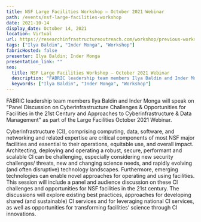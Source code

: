 ```yaml
---
title: NSF Large Facilities Workshop – October 2021 Webinar
path: /events/nsf-large-facilities-workshop
date: 2021-10-14
display_date: October 14, 2021
location: Virtual
url: https://researchinfrastructureoutreach.com/workshop/previous-workshops/
tags: ["Ilya Baldin", "Inder Monga", "Workshop"]
fabricHosted: false
presenter: Ilya Baldin; Inder Monga
presentation_link: ""
seo:
  title: NSF Large Facilities Workshop – October 2021 Webinar
  description: "FABRIC leadership team members Ilya Baldin and Inder Monga will speak on "Panel Discussion on Cyberinfrastructure Challenges & Opportunities for Facilities in the 21st Century and Approaches to Cyberinfrastructure & Data Management" as part of the Large Facilities October 2021 Webinar."
  keywords: ["Ilya Baldin", "Inder Monga", "Workshop"]
---
```


FABRIC leadership team members Ilya Baldin and Inder Monga will speak on "Panel Discussion on Cyberinfrastructure Challenges & Opportunities for Facilities in the 21st Century and Approaches to Cyberinfrastructure & Data Management" as part of the Large Facilities October 2021 Webinar.

Cyberinfrastructure (CI), comprising computing, data, software, and networking and related expertise are critical components of most NSF major facilities and essential to their operations, equitable use, and overall impact. Architecting, deploying and operating a robust, secure, performant and scalable CI can be challenging, especially considering new security challenges/ threats, new and changing science needs, and rapidly evolving (and often disruptive) technology landscapes. Furthermore, emerging technologies can enable novel approaches for operating and using facilities. This session will include a panel and audience discussion on these CI challenges and opportunities for NSF facilities in the 21st century. The discussions will explore existing best practices, approaches for developing shared (and sustainable) CI services and for leveraging national CI services, as well as opportunities for transforming facilities’ science through CI innovations.
